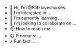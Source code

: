 - 👋 Hi, I’m @Blitzloveshorses
- 👀 I’m interested in ...
- 🌱 I’m currently learning ...
- 💞️ I’m looking to collaborate on ...
- 📫 How to reach me ...
- 😄 Pronouns: ...
- ⚡ Fun fact: ...

<!---
Blitzloveshorses/Blitzloveshorses is a ✨ special ✨ repository because its `README.md` (this file) appears on your GitHub profile.
You can click the Preview link to take a look at your changes.
--->
